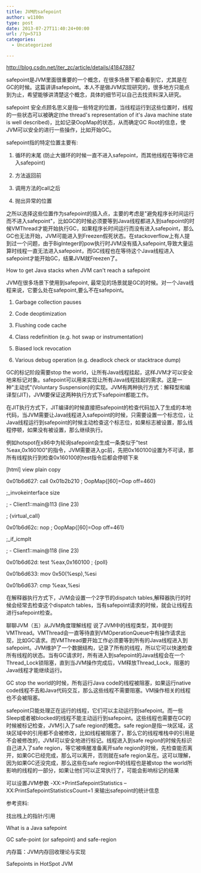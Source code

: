 ```yaml
---
title: JVM的safepoint
author: w1100n
type: post
date: 2013-07-27T11:40:24+00:00
url: /?p=5713
categories:
  - Uncategorized

---
```

http://blog.csdn.net/iter_zc/article/details/41847887

safepoint是JVM里面很重要的一个概念，在很多场景下都会看到它，尤其是在GC的时候。这篇讲讲safepoint。本人不是做JVM实现研究的，很多地方只能点到为止，希望能够讲清楚这个概念，具体的细节可以自己去找资料深入研究。

safepoint 安全点顾名思义是指一些特定的位置，当线程运行到这些位置时，线程的一些状态可以被确定(the thread's representation of it's Java machine state is well described)，比如记录OopMap的状态，从而确定GC Root的信息，使JVM可以安全的进行一些操作，比如开始GC。

safepoint指的特定位置主要有:

  1. 循环的末尾 (防止大循环的时候一直不进入safepoint，而其他线程在等待它进入safepoint) 
  2. 方法返回前

  3. 调用方法的call之后

  4. 抛出异常的位置

之所以选择这些位置作为safepoint的插入点，主要的考虑是"避免程序长时间运行而不进入safepoint"，比如GC的时候必须要等到Java线程都进入到safepoint的时候VMThread才能开始执行GC，如果程序长时间运行而没有进入safepoint，那么GC也无法开始，JVM可能进入到Freezen假死状态。在stackoverflow上有人提到过一个问题，由于BigInteger的pow执行时JVM没有插入safepoint,导致大量运算时线程一直无法进入safepoint，而GC线程也在等待这个Java线程进入safepoint才能开始GC，结果JVM就Freezen了。

How to get Java stacks when JVM can't reach a safepoint

JVM在很多场景下使用到safepoint, 最常见的场景就是GC的时候。对一个Java线程来说，它要么处在safepoint,要么不在safepoint。
  
1. Garbage collection pauses
  
2. Code deoptimization
  
3. Flushing code cache
  
4. Class redefinition (e.g. hot swap or instrumentation)
  
5. Biased lock revocation
  
6. Various debug operation (e.g. deadlock check or stacktrace dump)

GC的标记阶段需要stop the world，让所有Java线程挂起，这样JVM才可以安全地来标记对象。safepoint可以用来实现让所有Java线程挂起的需求。这是一种"主动式"(Voluntary Suspension)的实现。JVM有两种执行方式：解释型和编译型(JIT)，JVM要保证这两种执行方式下safepoint都能工作。

在JIT执行方式下，JIT编译的时候直接把safepoint的检查代码加入了生成的本地代码，当JVM需要让Java线程进入safepoint的时候，只需要设置一个标志位，让Java线程运行到safepoint的时候主动检查这个标志位，如果标志被设置，那么线程停顿，如果没有被设置，那么继续执行。

例如hotspot在x86中为轮询safepoint会生成一条类似于"test %eax,0x160100"的指令，JVM需要进入gc前，先把0x160100设置为不可读，那所有线程执行到检查0x160100的test指令后都会停顿下来

[html] view plain copy
  
0x01b6d627: call 0x01b2b210 ; OopMap{[60]=Oop off=460}
                                         
;_invokeinterface size
                                         
; - Client1::main@113 (line 23)
                                         
; {virtual_call}
   
0x01b6d62c: nop ; OopMap{[60]=Oop off=461}
                                         
;_if_icmplt
                                         
; - Client1::main@118 (line 23)
   
0x01b6d62d: test %eax,0x160100 ; {poll}
   
0x01b6d633: mov 0x50(%esp),%esi
   
0x01b6d637: cmp %eax,%esi

在解释器执行方式下，JVM会设置一个2字节的dispatch tables,解释器执行的时候会经常去检查这个dispatch tables，当有safepoint请求的时候，就会让线程去进行safepoint检查。

聊聊JVM（五）从JVM角度理解线程 说了JVM中的线程类型，其中提到VMThread。VMThread会一直等待直到VMOperationQueue中有操作请求出现，比如GC请求。而VMThread要开始工作必须要等到所有的Java线程进入到safepoint。JVM维护了一个数据结构，记录了所有的线程，所以它可以快速检查所有线程的状态。当有GC请求时，所有进入到safepoint的Java线程会在一个Thread_Lock锁阻塞，直到当JVM操作完成后，VM释放Thread_Lock，阻塞的Java线程才能继续运行。

GC stop the world的时候，所有运行Java code的线程被阻塞，如果运行native code线程不去和Java代码交互，那么这些线程不需要阻塞。VM操作相关的线程也不会被阻塞。

safepoint只能处理正在运行的线程，它们可以主动运行到safepoint。而一些Sleep或者被blocked的线程不能主动运行到safepoint。这些线程也需要在GC的时候被标记检查，JVM引入了safe region的概念。safe region是指一块区域，这块区域中的引用都不会被修改，比如线程被阻塞了，那么它的线程堆栈中的引用是不会被修改的，JVM可以安全地进行标记。线程进入到safe region的时候先标识自己进入了safe region，等它被唤醒准备离开safe region的时候，先检查能否离开，如果GC已经完成，那么可以离开，否则就在safe region呆在。这可以理解，因为如果GC还没完成，那么这些在safe region中的线程也是被stop the world所影响的线程的一部分，如果让他们可以正常执行了，可能会影响标记的结果

可以设置JVM参数 -XX:+PrintSafepointStatistics –XX:PrintSafepointStatisticsCount=1 来输出safepoint的统计信息

参考资料:
  
找出栈上的指针/引用
  
What is a Java safepoint
  
GC safe-point (or safepoint) and safe-region

内存篇：JVM内存回收理论与实现

Safepoints in HotSpot JVM